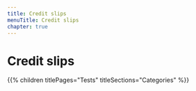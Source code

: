 ```yaml
---
title: Credit slips
menuTitle: Credit slips
chapter: true
---
```


# Credit slips

{{% children titlePages="Tests" titleSections="Categories" %}}
